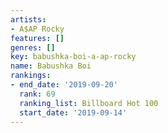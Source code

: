```yaml
---
artists:
- A$AP Rocky
features: []
genres: []
key: babushka-boi-a-ap-rocky
name: Babushka Boi
rankings:
- end_date: '2019-09-20'
  rank: 69
  ranking_list: Billboard Hot 100
  start_date: '2019-09-14'
---
```


